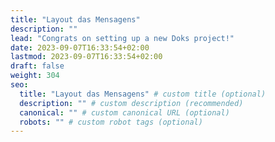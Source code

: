 ```yaml
---
title: "Layout das Mensagens"
description: ""
lead: "Congrats on setting up a new Doks project!"
date: 2023-09-07T16:33:54+02:00
lastmod: 2023-09-07T16:33:54+02:00
draft: false
weight: 304
seo:
  title: "Layout das Mensagens" # custom title (optional)
  description: "" # custom description (recommended)
  canonical: "" # custom canonical URL (optional)
  robots: "" # custom robot tags (optional)
---
```

